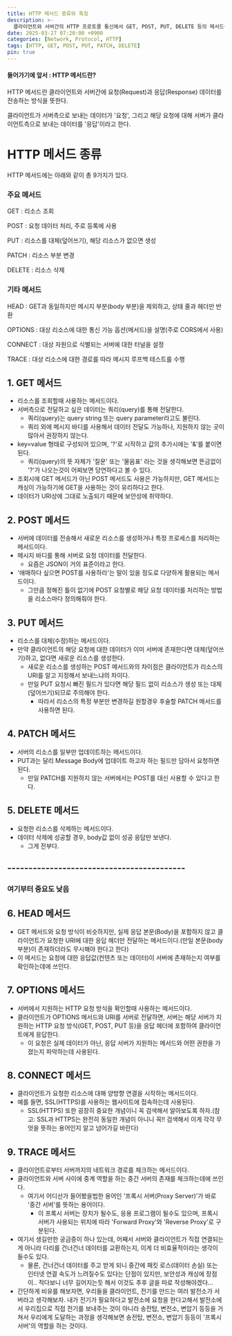 ```yaml
---
title: HTTP 메서드 종류와 특징
description: >-
  클라이언트와 서버간의 HTTP 프로토콜 통신에서 GET, POST, PUT, DELETE 등의 메서드들이 맡는 역할과 그 특징을 알아보자.
date: 2025-03-27 07:20:00 +0900
categories: [Network, Protocol, HTTP]
tags: [HTTP, GET, POST, PUT, PATCH, DELETE]
pin: true
---
```


#### 들어가기에 앞서 : HTTP 메서드란?

HTTP 메서드란 클라이언트와 서버간에 요청(Request)과 응답(Response) 데이터를 전송하는 방식을 뜻한다.

클라이언트가 서버측으로 보내는 데이터가 '요청', 그리고 해당 요청에 대해 서버가 클라이언트측으로 보내는 데이터를 '응답'이라고 한다.

# HTTP 메서드 종류

HTTP 메서드에는 아래와 같이 총 9가지가 있다.

### 주요 메서드

GET
: 리소스 조회

POST
: 요청 데이터 처리, 주로 등록에 사용

PUT
: 리소스를 대체(덮어쓰기), 해당 리소스가 없으면 생성

PATCH
: 리소스 부분 변경

DELETE
: 리소스 삭제


### 기타 메서드

HEAD
: GET과 동일하지만 메시지 부분(body 부분)을 제외하고, 상태 줄과 헤더만 반환

OPTIONS
: 대상 리소스에 대한 통신 가능 옵션(메서드)을 설명(주로 CORS에서 사용)

CONNECT
: 대상 자원으로 식별되는 서버에 대한 터널을 설정

TRACE
: 대상 리소스에 대한 경로를 따라 메시지 루프백 테스트를 수행

## 1. GET 메서드

- 리소스를 조회할때 사용하는 메서드이다.
- 서버측으로 전달하고 싶은 데이터는 쿼리(query)를 통해 전달한다.
    - 쿼리(query)는 query string 또는 query parameter라고도 불린다.
    - 쿼리 외에 메시지 바디를 사용해서 데이터 전달도 가능하나, 지원하지 않는 곳이 많아서 권장하지 않는다.
- key=value 형태로 구성되어 있으며, '?'로 시작하고 값의 추가시에는 '&'를 붙이면 된다.
    - 쿼리(query)의 뜻 자체가 '질문' 또는 '물음표' 라는 것을 생각해보면 뜬금없이 '?'가 나오는것이 어찌보면 당연하다고 볼 수 있다.
- 조회시에 GET 메서드가 아닌 POST 메서드도 사용은 가능하지만, GET 메서드는 캐싱이 가능하기에 GET을 사용하는 것이 유리하다고 한다.
- 데이터가 URI상에 그대로 노출되기 때문에 보안성에 취약하다.

## 2. POST 메서드

- 서버에 데이터를 전송해서 새로운 리소스를 생성하거나 특정 프로세스를 처리하는 메서드이다.
- 메시지 바디를 통해 서버로 요청 데이터를 전달한다.
    - 요즘은 JSON이 거의 표준이라고 한다.
- '애매하다 싶으면 POST를 사용하라'는 말이 있을 정도로 다양하게 활용되는 메서드이다.
    - 그만큼 정해진 틀이 없기에 POST 요청별로 해당 요청 데이터를 처리하는 방법을 리소스마다 정의해줘야 한다.

## 3. PUT 메서드

- 리소스를 대체(수정)하는 메서드이다.
- 만약 클라이언트의 해당 요청에 대한 데이터가 이미 서버에 존재한다면 대체(덮어쓰기)하고, 없다면 새로운 리소스를 생성한다.
    - 새로운 리소스를 생성하는 POST 메서드와의 차이점은 클라이언트가 리소스의 URI를 알고 지정해서 보내느냐의 차이다.
    - 만일 PUT 요청시 빠진 필드가 있다면 해당 필드 없이 리소스가 생성 또는 대체(덮어쓰기)되므로 주의해야 한다.
        - 따라서 리소스의 특정 부분만 변경하길 원할경우 후술할 PATCH 메서드를 사용하면 된다.

## 4. PATCH 메서드

- 서버의 리소스를 일부만 업데이트하는 메서드이다.
- PUT과는 달리 Message Body에 업데이트 하고자 하는 필드만 담아서 요청하면 된다.
    - 만일 PATCH를 지원하지 않는 서버에서는 POST를 대신 사용할 수 있다고 한다.

## 5. DELETE 메서드

- 요청한 리소스를 삭제하는 메서드이다.
- 데이터 삭제에 성공할 경우, body값 없이 성공 응답만 보낸다.
    - 그게 전부다.


## ------------------------------------------
### 여기부터 중요도 낮음

## 6. HEAD 메서드

- GET 메서드와 요청 방식이 비슷하지만, 실제 응답 본문(Body)을 포함하지 않고 클라이언트가 요청한 URI에 대한 응답 헤더만 전달하는 메서드이다.(만일 본문(body부분)이 존재하더라도 무시해야 한다고 한다)
- 이 메서드는 요청에 대한 응답값(컨텐츠 또는 데이터)이 서버에 존재하는지 여부를 확인하는데에 쓰인다.

## 7. OPTIONS 메서드

- 서버에서 지원하는 HTTP 요청 방식을 확인할때 사용하는 메서드이다.
- 클라이언트가 OPTIONS 메서드와 URI를 서버로 전달하면, 서버는 해당 서버가 지원하는 HTTP 요청 방식(GET, POST, PUT 등)을 응답 헤더에 포함하여 클라이언트에게 응답한다.
    - 이 요청은 실제 데이터가 아닌, 응답 서버가 지원하는 메서드와 어떤 권한을 가졌는지 파악하는데 사용된다.

## 8. CONNECT 메서드

- 클라이언트가 요청한 리소스에 대해 양방향 연결을 시작하는 메서드이다.
- 예를 들면, SSL(HTTPS)를 사용하는 웹사이트에 접속하는데 사용된다.
    - SSL(HTTPS) 또한 굉장히 중요한 개념이니 꼭 검색해서 알아보도록 하자.(참고: SSL과 HTTPS는 완전히 동일한 개념이 아니니 꼭!! 검색해서 이게 각각 무엇을 뜻하는 용어인지 알고 넘어가길 바란다)

## 9. TRACE 메서드

- 클라이언트로부터 서버까지의 네트워크 경로를 체크하는 메서드이다.
- 클라이언트와 서버 사이에 중계 역할을 하는 중간 서버의 존재를 체크하는데에 쓰인다.
    - 여기서 어디선가 들어봤을법한 용어인 '프록시 서버(Proxy Server)'가 바로 '중간 서버'를 뜻하는 용어이다.
        - 이 프록시 서버는 장치가 될수도, 응용 프로그램이 될수도 있으며, 프록시 서버가 사용되는 위치에 따라 'Forward Proxy'와 'Reverse Proxy'로 구분된다.
- 여기서 생길만한 궁금증이 하나 있는데, 어째서 서버와 클라이언트가 직접 연결되는게 아니라 다리를 건너건너 데이터를 교환하는지, 이게 더 비효율적이라는 생각이 들수도 있다.
    - 물론, 건너건너 데이터를 주고 받게 되니 중간에 패킷 로스(데이터 손실) 또는 인터넷 연결 속도가 느려질수도 있다는 단점이 있지만, 보안성과 캐싱에 장점이.. 적다보니 너무 길어지는듯 해서 이것도 추후 글을 따로 작성해야겠다...
- 간단하게 비유를 해보자면, 우리들을 클라이언트, 전기를 만드는 여러 발전소가 서버라고 생각해보자. 내가 전기가 필요하다고 발전소에 요청을 한다고해서 발전소에서 우리집으로 직접 전기를 보내주는 것이 아니라 송전탑, 변전소, 변압기 등등을 거쳐서 우리에게 도달하는 과정을 생각해보면 송전탑, 변전소, 변압기 등등이 '프록시 서버'의 역할을 하는 것이다.